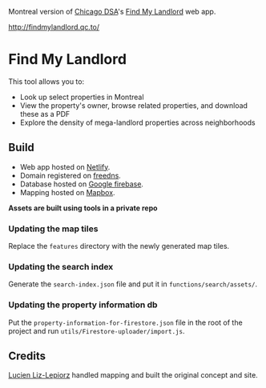 Montreal version of [Chicago DSA](https://github.com/ChicagoDSA)'s [Find My Landlord](https://github.com/ChicagoDSA/find-my-landlord) web app.

http://findmylandlord.qc.to/

# Find My Landlord
This tool allows you to:
- Look up select properties in Montreal
- View the property's owner, browse related properties, and download these as a PDF
- Explore the density of mega-landlord properties across neighborhoods

## Build
- Web app hosted on [Netlify](https://www.netlify.com/).
- Domain registered on [freedns](https://freedns.afraid.org/subdomain/).
- Database hosted on [Google firebase](https://firebase.google.com/).
- Mapping hosted on [Mapbox](https://www.mapbox.com/).

**Assets are built using tools in a private repo**

### Updating the map tiles
Replace the `features` directory with the newly generated map tiles. 

### Updating the search index
Generate the `search-index.json` file and put it in `functions/search/assets/`.

### Updating the property information db
Put the `property-information-for-firestore.json` file in the root of the project and run `utils/Firestore-uploader/import.js`.


## Credits
[Lucien Liz-Lepiorz](https://github.com/lucienlizlepiorz) handled mapping and built the original concept and site.
